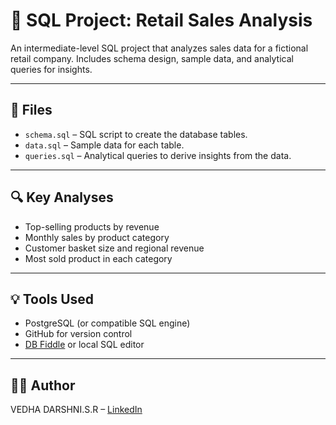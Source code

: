 # 🛒 SQL Project: Retail Sales Analysis

An intermediate-level SQL project that analyzes sales data for a fictional retail company. Includes schema design, sample data, and analytical queries for insights.

---

## 📂 Files

- `schema.sql` – SQL script to create the database tables.
- `data.sql` – Sample data for each table.
- `queries.sql` – Analytical queries to derive insights from the data.

---

## 🔍 Key Analyses

- Top-selling products by revenue
- Monthly sales by product category
- Customer basket size and regional revenue
- Most sold product in each category

---

## 💡 Tools Used

- PostgreSQL (or compatible SQL engine)
- GitHub for version control
- [DB Fiddle](https://www.db-fiddle.com/) or local SQL editor

---

## 👩‍💻 Author


VEDHA DARSHNI.S.R – [LinkedIn](https://www.linkedin.com/in/vedha-darshni-s-r-b1200935b/)

